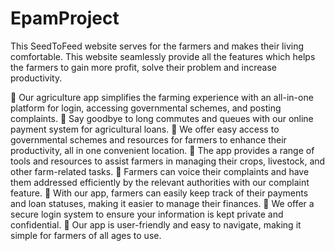 # EpamProject
This SeedToFeed website serves for the farmers and makes their living comfortable. This website seamlessly provide all the features which helps the farmers to gain more profit, solve their problem and increase productivity.

	Our agriculture app simplifies the farming experience with an all-in-one platform for login, accessing governmental schemes, and posting complaints.
	Say goodbye to long commutes and queues with our online payment system for agricultural loans.
	We offer easy access to governmental schemes and resources for farmers to enhance their productivity, all in one convenient location.
	The app provides a range of tools and resources to assist farmers in managing their crops, livestock, and other farm-related tasks.
	Farmers can voice their complaints and have them addressed efficiently by the relevant authorities with our complaint feature.
	With our app, farmers can easily keep track of their payments and loan statuses, making it easier to manage their finances.
	We offer a secure login system to ensure your information is kept private and confidential.
	Our app is user-friendly and easy to navigate, making it simple for farmers of all ages to use.

